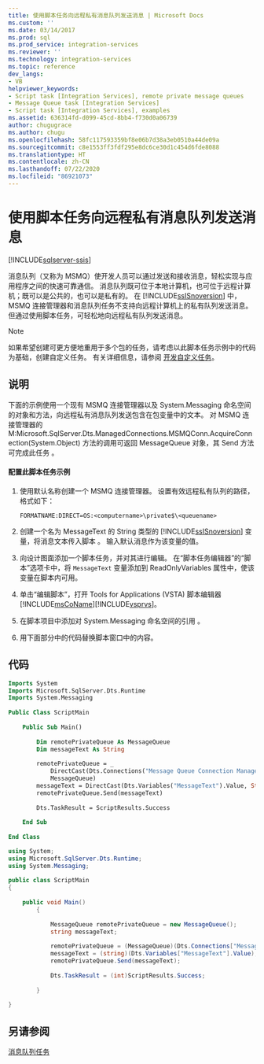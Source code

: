 ```yaml
---
title: 使用脚本任务向远程私有消息队列发送消息 | Microsoft Docs
ms.custom: ''
ms.date: 03/14/2017
ms.prod: sql
ms.prod_service: integration-services
ms.reviewer: ''
ms.technology: integration-services
ms.topic: reference
dev_langs:
- VB
helpviewer_keywords:
- Script task [Integration Services], remote private message queues
- Message Queue task [Integration Services]
- Script task [Integration Services], examples
ms.assetid: 636314fd-d099-45cd-8bb4-f730d0a06739
author: chugugrace
ms.author: chugu
ms.openlocfilehash: 58fc117593359bf8e06b7d38a3eb0510a44de09a
ms.sourcegitcommit: c8e1553ff3fdf295e8dc6ce30d1c454d6fde8088
ms.translationtype: HT
ms.contentlocale: zh-CN
ms.lasthandoff: 07/22/2020
ms.locfileid: "86921073"
---
```

# <a name="sending-to-a-remote-private-message-queue-with-the-script-task"></a>使用脚本任务向远程私有消息队列发送消息

[!INCLUDE[sqlserver-ssis](../../includes/applies-to-version/sqlserver-ssis.md)]


  消息队列（又称为 MSMQ）使开发人员可以通过发送和接收消息，轻松实现与应用程序之间的快速可靠通信。 消息队列既可位于本地计算机，也可位于远程计算机；既可以是公共的，也可以是私有的。 在 [!INCLUDE[ssISnoversion](../../includes/ssisnoversion-md.md)] 中，MSMQ 连接管理器和消息队列任务不支持向远程计算机上的私有队列发送消息。 但通过使用脚本任务，可轻松地向远程私有队列发送消息。  
  
> [!NOTE]  
>  如果希望创建可更方便地重用于多个包的任务，请考虑以此脚本任务示例中的代码为基础，创建自定义任务。 有关详细信息，请参阅 [开发自定义任务](../../integration-services/extending-packages-custom-objects/task/developing-a-custom-task.md)。  
  
## <a name="description"></a>说明  
 下面的示例使用一个现有 MSMQ 连接管理器以及 System.Messaging 命名空间的对象和方法，向远程私有消息队列发送包含在包变量中的文本。 对 MSMQ 连接管理器的 M:Microsoft.SqlServer.Dts.ManagedConnections.MSMQConn.AcquireConnection(System.Object) 方法的调用可返回 MessageQueue 对象，其 Send 方法可完成此任务   。  
  
#### <a name="to-configure-this-script-task-example"></a>配置此脚本任务示例  
  
1.  使用默认名称创建一个 MSMQ 连接管理器。 设置有效远程私有队列的路径，格式如下：  
  
    ```  
    FORMATNAME:DIRECT=OS:<computername>\private$\<queuename>  
    ```  
  
2.  创建一个名为 MessageText 的 String 类型的 [!INCLUDE[ssISnoversion](../../includes/ssisnoversion-md.md)] 变量，将消息文本传入脚本   。 输入默认消息作为该变量的值。  
  
3.  向设计图面添加一个脚本任务，并对其进行编辑。 在“脚本任务编辑器”的“脚本”选项卡中，将 `MessageText` 变量添加到 ReadOnlyVariables 属性中，使该变量在脚本内可用。  
  
4.  单击“编辑脚本”，打开   Tools for Applications (VSTA) 脚本编辑器[!INCLUDE[msCoName](../../includes/msconame-md.md)][!INCLUDE[vsprvs](../../includes/vsprvs-md.md)]。  
  
5.  在脚本项目中添加对 System.Messaging 命名空间的引用  。  
  
6.  用下面部分中的代码替换脚本窗口中的内容。  
  
## <a name="code"></a>代码  
  
```vb  
Imports System  
Imports Microsoft.SqlServer.Dts.Runtime  
Imports System.Messaging  
  
Public Class ScriptMain  
  
    Public Sub Main()  
  
        Dim remotePrivateQueue As MessageQueue  
        Dim messageText As String  
  
        remotePrivateQueue = _  
            DirectCast(Dts.Connections("Message Queue Connection Manager").AcquireConnection(Dts.Transaction), _  
            MessageQueue)  
        messageText = DirectCast(Dts.Variables("MessageText").Value, String)  
        remotePrivateQueue.Send(messageText)  
  
        Dts.TaskResult = ScriptResults.Success  
  
    End Sub  
  
End Class  
```  
  
```csharp  
using System;  
using Microsoft.SqlServer.Dts.Runtime;  
using System.Messaging;  
  
public class ScriptMain  
{  
  
    public void Main()  
        {  
  
            MessageQueue remotePrivateQueue = new MessageQueue();  
            string messageText;  
  
            remotePrivateQueue = (MessageQueue)(Dts.Connections["Message Queue Connection Manager"].AcquireConnection(Dts.Transaction) as MessageQueue);  
            messageText = (string)(Dts.Variables["MessageText"].Value);  
            remotePrivateQueue.Send(messageText);  
  
            Dts.TaskResult = (int)ScriptResults.Success;  
  
        }  
  
}  
```  
  
## <a name="see-also"></a>另请参阅  
 [消息队列任务](../../integration-services/control-flow/message-queue-task.md)  
  
  
